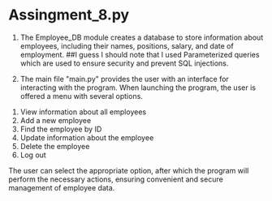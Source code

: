 # Assingment_8.py

1) The Employee_DB module creates a database to store information about employees, including their names, positions, salary, and date of employment. 
##I guess I should note that I used Parameterized queries which are used to ensure security and prevent SQL injections.

2) The main file "main.py" provides the user with an interface for interacting with the program. When launching the program, the user is offered a menu with several options.

1. View information about all employees
2. Add a new employee
3. Find the employee by ID
4. Update information about the employee
5. Delete the employee
6. Log out

The user can select the appropriate option, after which the program will perform the necessary actions, ensuring convenient and secure management of employee data.
